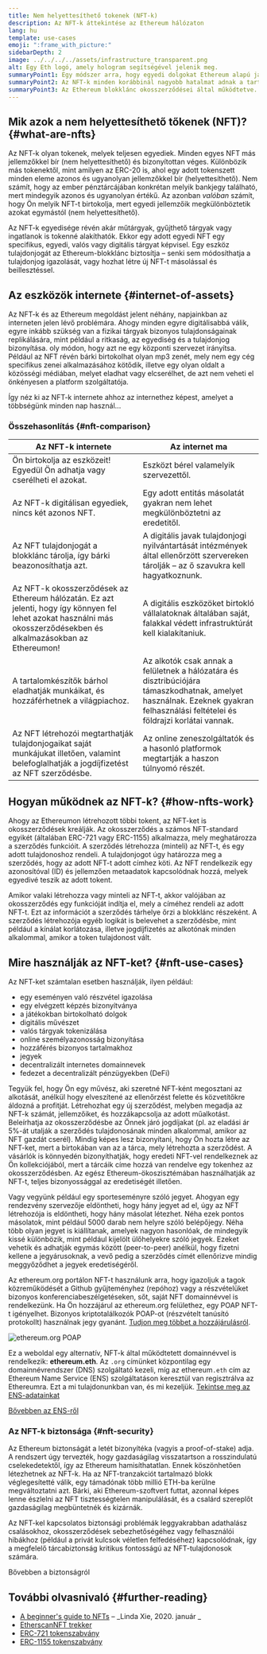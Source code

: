 ```yaml
---
title: Nem helyettesíthető tokenek (NFT-k)
description: Az NFT-k áttekintése az Ethereum hálózaton
lang: hu
template: use-cases
emoji: ":frame_with_picture:"
sidebarDepth: 2
image: ../../../../assets/infrastructure_transparent.png
alt: Egy Eth logó, amely hologram segítségével jelenik meg.
summaryPoint1: Egy módszer arra, hogy egyedi dolgokat Ethereum alapú javakként jelenítsünk meg.
summaryPoint2: Az NFT-k minden korábbinál nagyobb hatalmat adnak a tartalomgyártók kezébe.
summaryPoint3: Az Ethereum blokklánc okosszerződései által működtetve.
---
```


## Mik azok a nem helyettesíthető tőkenek (NFT)? {#what-are-nfts}

Az NFT-k olyan tokenek, melyek teljesen egyediek. Minden egyes NFT más jellemzőkkel bír (nem helyettesíthető) és bizonyítottan véges. Különbözik más tokenektől, mint amilyen az ERC-20 is, ahol egy adott tokenszett minden eleme azonos és ugyanolyan jellemzőkkel bír (helyettesíthető). Nem számít, hogy az ember pénztárcájában konkrétan melyik bankjegy található, mert mindegyik azonos és ugyanolyan értékű. Az azonban _valóban_ számít, hogy Ön melyik NFT-t birtokolja, mert egyedi jellemzőik megkülönböztetik azokat egymástól (nem helyettesíthető).

Az NFT-k egyedisége révén akár műtárgyak, gyűjthető tárgyak vagy ingatlanok is tokenné alakíthatók. Ekkor egy adott egyedi NFT egy specifikus, egyedi, valós vagy digitális tárgyat képvisel. Egy eszköz tulajdonjogát az Ethereum-blokklánc biztosítja – senki sem módosíthatja a tulajdonjog igazolását, vagy hozhat létre új NFT-t másolással és beillesztéssel.

<YouTube id="Xdkkux6OxfM" />

## Az eszközök internete {#internet-of-assets}

Az NFT-k és az Ethereum megoldást jelent néhány, napjainkban az interneten jelen lévő problémára. Ahogy minden egyre digitálisabbá válik, egyre inkább szükség van a fizikai tárgyak bizonyos tulajdonságainak replikálására, mint például a ritkaság, az egyediség és a tulajdonjog bizonyítása. oly módon, hogy azt ne egy központi szervezet irányítsa. Például az NFT révén bárki birtokolhat olyan mp3 zenét, mely nem egy cég specifikus zenei alkalmazásához kötődik, illetve egy olyan oldalt a közösségi médiában, melyet eladhat vagy elcserélhet, de azt nem veheti el önkényesen a platform szolgáltatója.

Így néz ki az NFT-k internete ahhoz az internethez képest, amelyet a többségünk minden nap használ...

### Összehasonlítás {#nft-comparison}

| Az NFT-k internete                                                                                                                                                   | Az internet ma                                                                                                                                                                  |
| -------------------------------------------------------------------------------------------------------------------------------------------------------------------- | ------------------------------------------------------------------------------------------------------------------------------------------------------------------------------- |
| Ön birtokolja az eszközeit! Egyedül Ön adhatja vagy cserélheti el azokat.                                                                                            | Eszközt bérel valamelyik szervezettől.                                                                                                                                          |
| Az NFT-k digitálisan egyediek, nincs két azonos NFT.                                                                                                                 | Egy adott entitás másolatát gyakran nem lehet megkülönböztetni az eredetitől.                                                                                                   |
| Az NFT tulajdonjogát a blokklánc tárolja, így bárki beazonosíthatja azt.                                                                                             | A digitális javak tulajdonjogi nyilvántartását intézmények által ellenőrzött szervereken tárolják – az ő szavukra kell hagyatkoznunk.                                           |
| Az NFT-k okosszerződések az Ethereum hálózatán. Ez azt jelenti, hogy így könnyen fel lehet azokat használni más okosszerződésekben és alkalmazásokban az Ethereumon! | A digitális eszközöket birtokló vállalatoknak általában saját, falakkal védett infrastruktúrát kell kialakítaniuk.                                                              |
| A tartalomkészítők bárhol eladhatják munkáikat, és hozzáférhetnek a világpiachoz.                                                                                    | Az alkotók csak annak a felületnek a hálózatára és disztribúciójára támaszkodhatnak, amelyet használnak. Ezeknek gyakran felhasználási feltételei és földrajzi korlátai vannak. |
| Az NFT létrehozói megtarthatják tulajdonjogaikat saját munkájukat illetően, valamint belefoglalhatják a jogdíjfizetést az NFT szerződésbe.                           | Az online zeneszolgáltatók és a hasonló platformok megtartják a haszon túlnyomó részét.                                                                                         |

## Hogyan működnek az NFT-k? {#how-nfts-work}

Ahogy az Ethereumon létrehozott többi tokent, az NFT-ket is okosszerződések kreálják. Az okosszerződés a számos NFT-standard egyikét (általában ERC-721 vagy ERC-1155) alkalmazza, mely meghatározza a szerződés funkcióit. A szerződés létrehozza (minteli) az NFT-t, és egy adott tulajdonoshoz rendeli. A tulajdonjogot úgy határozza meg a szerződés, hogy az adott NFT-t adott címhez köti. Az NFT rendelkezik egy azonosítóval (ID) és jellemzően metaadatok kapcsolódnak hozzá, melyek egyedivé teszik az adott tokent.

Amikor valaki létrehozza vagy minteli az NFT-t, akkor valójában az okosszerződés egy funkcióját indítja el, mely a címéhez rendeli az adott NFT-t. Ezt az információt a szerződés tárhelye őrzi a blokklánc részeként. A szerződés létrehozója egyéb logikát is belevehet a szerződésbe, mint például a kínálat korlátozása, illetve jogdíjfizetés az alkotónak minden alkalommal, amikor a token tulajdonost vált.

## Mire használják az NFT-ket? {#nft-use-cases}

Az NFT-ket számtalan esetben használják, ilyen például:

- egy eseményen való részvétel igazolása
- egy elvégzett képzés bizonyítványa
- a játékokban birtokolható dolgok
- digitális művészet
- valós tárgyak tokenizálása
- online személyazonosság bizonyítása
- hozzáférés bizonyos tartalmakhoz
- jegyek
- decentralizált internetes domainnevek
- fedezet a decentralizált pénzügyekben (DeFi)

Tegyük fel, hogy Ön egy művész, aki szeretné NFT-ként megosztani az alkotását, anélkül hogy elveszítené az ellenőrzést felette és közvetítőkre áldozná a profitját. Létrehozhat egy új szerződést, melyben megadja az NFT-k számát, jellemzőiket, és hozzákapcsolja az adott műalkotást. Beleírhatja az okosszerződésbe az Önnek járó jogdíjakat (pl. az eladási ár 5%-át utalják a szerződés tulajdonosának minden alkalommal, amikor az NFT gazdát cserél). Mindig képes lesz bizonyítani, hogy Ön hozta létre az NFT-ket, mert a birtokában van az a tárca, mely létrehozta a szerződést. A vásárlók is könnyedén bizonyíthatják, hogy eredeti NFT-vel rendelkeznek az Ön kollekciójából, mert a tárcáik címe hozzá van rendelve egy tokenhez az okosszerződésben. Az egész Ethereum-ökoszisztémában használhatják az NFT-t, teljes bizonyossággal az eredetiségét illetően.

Vagy vegyünk például egy sporteseményre szóló jegyet. Ahogyan egy rendezvény szervezője eldöntheti, hogy hány jegyet ad el, úgy az NFT létrehozója is eldöntheti, hogy hány másolat létezhet. Néha ezek pontos másolatok, mint például 5000 darab nem helyre szóló belépőjegy. Néha több olyan jegyet is kiállítanak, amelyek nagyon hasonlóak, de mindegyik kissé különbözik, mint például kijelölt ülőhelyekre szóló jegyek. Ezeket vehetik és adhatják egymás között (peer-to-peer) anélkül, hogy fizetni kellene a jegyárusoknak, a vevő pedig a szerződés címét ellenőrizve mindig meggyőződhet a jegyek eredetiségéről.

Az ethereum.org portálon NFT-t használunk arra, hogy igazoljuk a tagok közreműködését a Github gyűjteményhez (repóhoz) vagy a részvételüket bizonyos konferenciabeszélgetéseken, sőt, saját NFT domainnévvel is rendelkezünk. Ha Ön hozzájárul az ethereum.org felülethez, egy POAP NFT-t igényelhet. Bizonyos kriptotalálkozók POAP-ot (részvételt tanúsító protokollt) használnak jegy gyanánt. [Tudjon meg többet a hozzájárulásról](/contributing/#poap).

![ethereum.org POAP](./poap.png)

Ez a weboldal egy alternatív, NFT-k által működtetett domainnévvel is rendelkezik: **ethereum.eth**. Az `.org` címünket központilag egy domainnévrendszer (DNS) szolgáltató kezeli, míg az ethereum`.eth` cím az Ethereum Name Service (ENS) szolgáltatáson keresztül van regisztrálva az Ethereumra. Ezt a mi tulajdonunkban van, és mi kezeljük. [Tekintse meg az ENS-adatainkat](https://app.ens.domains/name/ethereum.eth)

[Bővebben az ENS-ről](https://app.ens.domains)

<Divider />

### Az NFT-k biztonsága {#nft-security}

Az Ethereum biztonságát a letét bizonyítéka (vagyis a proof-of-stake) adja. A rendszert úgy tervezték, hogy gazdaságilag visszatartson a rosszindulatú cselekedetektől, így az Ethereum hamisíthatatlan. Ennek köszönhetően létezhetnek az NFT-k. Ha az NFT-tranzakciót tartalmazó blokk véglegesítetté válik, egy támadónak több millió ETH-ba kerülne megváltoztatni azt. Bárki, aki Ethereum-szoftvert futtat, azonnal képes lenne észlelni az NFT tisztességtelen manipulálását, és a csalárd szereplőt gazdaságilag megbüntetnék és kizárnák.

Az NFT-kel kapcsolatos biztonsági problémák leggyakrabban adathalász csalásokhoz, okosszerződések sebezhetőségéhez vagy felhasználói hibákhoz (például a privát kulcsok véletlen felfedéséhez) kapcsolódnak, így a megfelelő tárcabiztonság kritikus fontosságú az NFT-tulajdonosok számára.

<ButtonLink to="/security/">
  Bővebben a biztonságról
</ButtonLink>

## További olvasnivaló {#further-reading}

- [A beginner's guide to NFTs](https://linda.mirror.xyz/df649d61efb92c910464a4e74ae213c4cab150b9cbcc4b7fb6090fc77881a95d) – _Linda Xie, 2020. január _
- [EtherscanNFT trekker](https://etherscan.io/nft-top-contracts)
- [ERC-721 tokenszabvány](/developers/docs/standards/tokens/erc-721/)
- [ERC-1155 tokenszabvány](/developers/docs/standards/tokens/erc-1155/)

<Divider />

<QuizWidget quizKey="nfts" />
